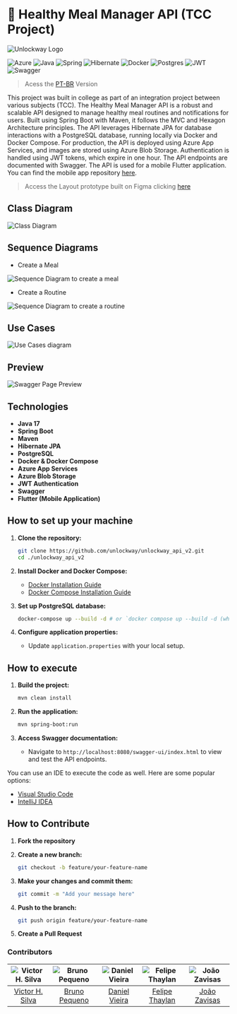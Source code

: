 # 🥘 Healthy Meal Manager API (TCC Project)

![Unlockway Logo](./.github/assets/unlockway_logo.png)

![Azure](https://img.shields.io/badge/azure-%230072C6.svg?style=for-the-badge&logo=microsoftazure&logoColor=white) ![Java](https://img.shields.io/badge/java-%23ED8B00.svg?style=for-the-badge&logo=openjdk&logoColor=white) ![Spring](https://img.shields.io/badge/spring-%236DB33F.svg?style=for-the-badge&logo=spring&logoColor=white) ![Hibernate](https://img.shields.io/badge/Hibernate-59666C?style=for-the-badge&logo=Hibernate&logoColor=white) ![Docker](https://img.shields.io/badge/docker-%230db7ed.svg?style=for-the-badge&logo=docker&logoColor=white) ![Postgres](https://img.shields.io/badge/postgres-%23316192.svg?style=for-the-badge&logo=postgresql&logoColor=white) ![JWT](https://img.shields.io/badge/JWT-black?style=for-the-badge&logo=JSON%20web%20tokens) ![Swagger](https://img.shields.io/badge/-Swagger-%23Clojure?style=for-the-badge&logo=swagger&logoColor=white)

> Acess the [PT-BR](./README-PTBR.md) Version

This project was built in college as part of an integration project between various subjects (TCC). The Healthy Meal Manager API is a robust and scalable API designed to manage healthy meal routines and notifications for users. Built using Spring Boot with Maven, it follows the MVC and Hexagon Architecture principles. The API leverages Hibernate JPA for database interactions with a PostgreSQL database, running locally via Docker and Docker Compose. For production, the API is deployed using Azure App Services, and images are stored using Azure Blob Storage. Authentication is handled using JWT tokens, which expire in one hour. The API endpoints are documented with Swagger. The API is used for a mobile Flutter application. You can find the mobile app repository [here](https://github.com/unlockway/unlockway_mobile).

> Access the Layout prototype built on Figma clicking [here](https://www.figma.com/design/eVCIm7PVUYjDSV6PrifbAG/Fatec---Projeto-Integrador%3A-Unlockway?node-id=0-1&t=JH2hcRXH9DhEu4BF-1)

## Class Diagram

![Class Diagram](./.github/assets/class_diagram.png)

## Sequence Diagrams

- Create a Meal

![Sequence Diagram to create a meal](./.github/assets/sequence_diagram_create_meal.png)

- Create a Routine

![Sequence Diagram to create a routine](./.github/assets/sequence_diagram_create_routine.png)

## Use Cases

![Use Cases diagram](./.github/assets/use_cases.png)

## Preview

![Swagger Page Preview](./.github/assets/unlockway_api_full_swagger.jpeg)

## Technologies

- **Java 17**
- **Spring Boot**
- **Maven**
- **Hibernate JPA**
- **PostgreSQL**
- **Docker & Docker Compose**
- **Azure App Services**
- **Azure Blob Storage**
- **JWT Authentication**
- **Swagger**
- **Flutter (Mobile Application)**

## How to set up your machine

1. **Clone the repository:**

   ```sh
   git clone https://github.com/unlockway/unlockway_api_v2.git
   cd ./unlockway_api_v2
   ```

2. **Install Docker and Docker Compose:**

   - [Docker Installation Guide](https://docs.docker.com/get-docker/)
   - [Docker Compose Installation Guide](https://docs.docker.com/compose/install/)

3. **Set up PostgreSQL database:**

   ```sh
   docker-compose up --build -d # or `docker compose up --build -d (whitout the -)`
   ```

4. **Configure application properties:**
   - Update `application.properties` with your local setup.

## How to execute

1. **Build the project:**

   ```sh
   mvn clean install
   ```

2. **Run the application:**

   ```sh
   mvn spring-boot:run
   ```

3. **Access Swagger documentation:**
   - Navigate to `http://localhost:8080/swagger-ui/index.html` to view and test the API endpoints.

You can use an IDE to execute the code as well. Here are some popular options:

- [Visual Studio Code](https://code.visualstudio.com/)
- [IntelliJ IDEA](https://www.jetbrains.com/idea/)

## How to Contribute

1. **Fork the repository**

2. **Create a new branch:**

   ```sh
   git checkout -b feature/your-feature-name
   ```

3. **Make your changes and commit them:**

   ```sh
   git commit -m "Add your message here"
   ```

4. **Push to the branch:**

   ```sh
   git push origin feature/your-feature-name
   ```

5. **Create a Pull Request**

### Contributors

| ![Victor H. Silva](https://github.com/vickttor.png) | ![Bruno Pequeno](https://github.com/bruno-pequeno.png) | ![Daniel Vieira](https://github.com/DanielVieira2828.png) | ![Felipe Thaylan](https://github.com/ThaylanFe.png) | ![João Zavisas](https://github.com/Zavisas.png) |
| :-------------------------------------------------: | :----------------------------------------------------: | :-------------------------------------------------------: | :-------------------------------------------------: | :---------------------------------------------: |
|   [Victor H. Silva](https://github.com/vickttor)    |   [Bruno Pequeno](https://github.com/bruno-pequenor)   |   [Daniel Vieira](https://github.com/DanielVieira2828)    |   [Felipe Thaylan](https://github.com/ThaylanFe)    |   [João Zavisas](https://github.com/Zavisas)    |
